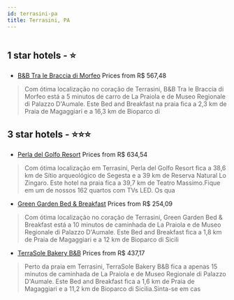 ```yaml
---
id: terrasini-pa
title: Terrasini, PA
---
```


<center><img src="https://i.travelapi.com/hotels/17000000/16220000/16215500/16215472/f7e3c033_z.jpg" alt="" /></center>


##  1 star hotels - ⭐️

-    [B&B Tra le Braccia di Morfeo](https://www.hurb.com/br/aud/https://www.hurb.com/br/hotels/terrasini/b-b-tra-le-braccia-di-morfeo-HT-2ZVI?cmp=18055) Prices from R$ 567,48
   > Com ótima localização no coração de Terrasini, B&B Tra le Braccia di Morfeo está a 5 minutos de carro de La Praiola e de Museo Regionale di Palazzo D'Aumale.  Este Bed and Breakfast na praia fica a 2,3 km de Praia de Magaggiari e a 16,3 km de Bioparco di 

##  3 star hotels - ⭐️⭐️⭐️

-    [Perla del Golfo Resort](https://www.hurb.com/br/aud/https://www.hurb.com/br/hotels/terrasini/perla-del-golfo-resort-HT-Q4W7?cmp=18055) Prices from R$ 634,54
   > Com ótima localização em Terrasini, Perla del Golfo Resort fica a 38,6 km de Sítio arqueológico de Segesta e a 39 km de Reserva Natural Lo Zingaro.  Este hotel na praia fica a 39,7 km de Teatro Massimo.Fique em um de nossos 162 quartos com TVs LED. Os qua
-    [Green Garden Bed & Breakfast](https://www.hurb.com/br/aud/https://www.hurb.com/br/hotels/terrasini/green-garden-bed-breakfast-HT-OX2F?cmp=18055) Prices from R$ 254,09
   > Com ótima localização no coração de Terrasini, Green Garden Bed & Breakfast está a 10 minutos de caminhada de La Praiola e de Museo Regionale di Palazzo D'Aumale.  Este Bed and Breakfast fica a 1,8 km de Praia de Magaggiari e a 12 km de Bioparco di Sicili
-    [TerraSole Bakery B&B](https://www.hurb.com/br/aud/https://www.hurb.com/br/hotels/terrasini/terrasole-bakery-b-b-HT-Z6NU?cmp=18055) Prices from R$ 437,17
   > Perto da praia em Terrasini, TerraSole Bakery B&B fica a apenas 15 minutos de caminhada de La Praiola e de Museo Regionale di Palazzo D'Aumale.  Este Bed and Breakfast fica a 1,6 km de Praia de Magaggiari e a 11,2 km de Bioparco di Sicilia.Sinta-se em cas
